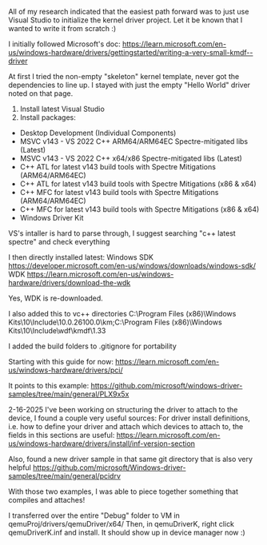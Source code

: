 All of my research indicated that the easiest path forward was to just use Visual Studio to initialize the kernel driver project.   Let it be known that I wanted to write it from scratch :)

I initially followed Microsoft's doc:
https://learn.microsoft.com/en-us/windows-hardware/drivers/gettingstarted/writing-a-very-small-kmdf--driver

At first I tried the non-empty "skeleton" kernel template, never got the dependencies to line up.  I stayed with just the empty "Hello World" driver noted on that page.

1. Install latest Visual Studio
2. Install packages:
* Desktop Development
(Individual Components)
* MSVC v143 - VS 2022 C++ ARM64/ARM64EC Spectre-mitigated libs (Latest)
* MSVC v143 - VS 2022 C++ x64/x86 Spectre-mitigated libs (Latest)
* C++ ATL for latest v143 build tools with Spectre Mitigations (ARM64/ARM64EC)
* C++ ATL for latest v143 build tools with Spectre Mitigations (x86 & x64)
* C++ MFC for latest v143 build tools with Spectre Mitigations (ARM64/ARM64EC)
* C++ MFC for latest v143 build tools with Spectre Mitigations (x86 & x64)
* Windows Driver Kit

VS's intaller is hard to parse through, I suggest searching "c++ latest spectre" and check everything

I then directly installed latest:
Windows SDK https://developer.microsoft.com/en-us/windows/downloads/windows-sdk/
WDK https://learn.microsoft.com/en-us/windows-hardware/drivers/download-the-wdk

Yes, WDK is re-downloaded.  

I also added this to vc++ directories
C:\Program Files (x86)\Windows Kits\10\Include\10.0.26100.0\km;C:\Program Files (x86)\Windows Kits\10\Include\wdf\kmdf\1.33

I added the build folders to .gitignore for portability

Starting with this guide for now:
https://learn.microsoft.com/en-us/windows-hardware/drivers/pci/

It points to this example:
https://github.com/microsoft/windows-driver-samples/tree/main/general/PLX9x5x

2-16-2025
I've been working on structuring the driver to attach to the device, I found a couple very useful sources:
For driver install definitions, i.e. how to define your driver and attach which devices to attach to, the fields in this sections are useful:
https://learn.microsoft.com/en-us/windows-hardware/drivers/install/inf-version-section

Also, found a new driver sample in that same git directory that is also very helpful
https://github.com/microsoft/Windows-driver-samples/tree/main/general/pcidrv

With those two examples, I was able to piece together something that compiles and attaches!

I transferred over the entire "Debug" folder to VM in qemuProj/drivers/qemuDriver/x64/
Then, in qemuDriverK, right click qemuDriverK.inf and install.  It should show up in device manager now :) 
